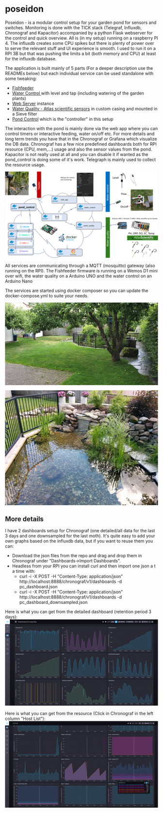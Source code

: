 # poseidon
Poseidon - is a modular control setup for your garden pond for sensors and switches. Monitoring is done with the TICK stack (Telegraf, Influxdb, Chronograf and Kapacitor) accompanied by a python Flask webserver for the control and quick overview. All is (in my setup) running on a raspberry PI 4. The influxdb creates some CPU spikes but there is plenty of power over to serve the relevant stuff and UI experience is smooth. I used to run it on a RPI 3B but that was pushing the limits a bit (both memory and CPU) at least for the influxdb database.

The application is built mainly of 5 parts (For a deeper description use the READMEs below) but each individual service can be used standalone with some tweaking:
* [Fishfeeder](https://github.com/boanjo/poseidon/tree/main/fishfeeder/README.md) 
* [Water Control ](https://github.com/boanjo/poseidon/tree/main/water_control/README.md) with level and tap (including watering of the garden plants)
* [Web Server](https://github.com/boanjo/poseidon/tree/main/web_app/README.md) instance
* [Water Quality - Atlas scientific sensors](https://github.com/boanjo/poseidon/tree/main/water_quality/README.md) in custom casing and mounted in a Sieve filter
* [Pond Control](https://github.com/boanjo/poseidon/tree/main/pond_control/README.md) which is the "controller" in this setup 

The interaction with the pond is mainly done via the web app where you can control timers or interactive feeding, water on/off etc. For more details and long term trends you have that in the Chronograf or Grafana which visualize the DB data. Chronograf has a few nice predefined dashboards both for RPI resource (CPU, mem,...) usage and also the sensor values from the pond. Kapacitor is not really used at all and you can disable it if wanted as the pond_control is doing some of it's work. Telegraph is mainly used to collect the resource usage.

![0](https://github.com/boanjo/boanjo.github.io/blob/master/poseidon_overview.JPG?raw=true "Overview!")

All services are communicating through a MQTT (mosquitto) gateway (also running on the RPI). The Fishfeeder firmware is running on a Wemos D1 mini over wifi, the water quality on a Arduino UNO and the water control on an Arduino Nano 

The services are started using docker composer so you can update the docker-compose.yml to suite your needs. 

![1](https://github.com/boanjo/boanjo.github.io/blob/master/poseidon_garden.JPG?raw=true "Not all days are sunny!")

![2](https://github.com/boanjo/boanjo.github.io/blob/master/pond_1.jpg?raw=true "Pond!")

## More details
I have 2 dashboards setup for Chronograf (one detailed/all data for the last 3 days and one downsampled for the last moth). It's quite easy to add your own graphs based on the influxdb data, but if you want to reuse them you can:
* Download the json files from the repo and drag and drop them in Chronograf under "Dashboards->Import Dashboards".
* Headless from your RPI you can install curl and then import one json a t a time with:
  * curl -i -X POST -H "Content-Type: application/json" http://localhost:8888/chronograf/v1/dashboards -d pc_dashboard.json
  * curl -i -X POST -H "Content-Type: application/json" http://localhost:8888/chronograf/v1/dashboards -d pc_dashboard_downsampled.json

Here is what you can get from the detailed dashboard (retention period 3 days):
![3](https://github.com/boanjo/boanjo.github.io/blob/master/poseidon_sensor_details.png?raw=true "Dashboard")



Here is what you can get from the resource (Click in Chronograf in the left column "Host List"):
![4](https://github.com/boanjo/boanjo.github.io/blob/master/poseidon_host_resources.png?raw=true "Host resource usage")
